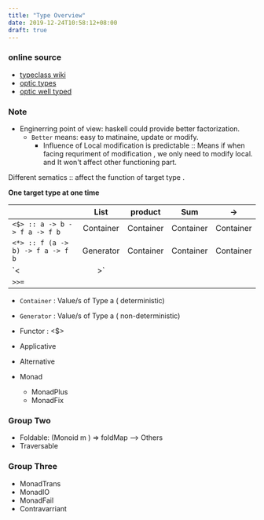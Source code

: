 ```yaml
---
title: "Type Overview"
date: 2019-12-24T10:58:12+08:00
draft: true
---
```


### online source

- [typeclass wiki](https://wiki.haskell.org/Typeclassopedia)
- [optic types](http://oleg.fi/gists/posts/2017-04-18-glassery.html)
- [optic well typed](http://www.well-typed.com/blog/2019/09/announcing-the-optics-library/)

### Note
- Enginerring point of view: haskell could provide better factorization. 
    - `Better` means: easy to matinaine, update or modify.
      - Influence of  Local modification is predictable :: Means if when facing requriment of modification , we only need to modify local. and It won't affect other functioning part. 


Different sematics  :: affect the function of target type . 

**One target type at one time**

|  | List |product    |Sum   |  -> |   
|:--|:--:|:--:|:--:|:--:|
| `<$> :: a -> b -> f a -> f b`| Container | Container |Container |Container |
| `<*> :: f (a -> b) -> f a -> f b`    | Generator|Container |Container |Container |
| `<|>`    | | | | |
| `>>=`| | | | |

- `Container` : Value/s of Type a ( deterministic)
- `Generator` : Value/s of Type a ( non-deterministic)

- Functor : <$>
- Applicative 
- Alternative
- Monad
    - MonadPlus
    - MonadFix

### Group Two
- Foldable: (Monoid m ) => foldMap --> Others
- Traversable


### Group Three
- MonadTrans
- MonadIO
- MonadFail
- Contravarriant
